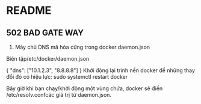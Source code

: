 # README
## 502 BAD GATE WAY
1. Máy chủ DNS mã hóa cứng trong docker daemon.json

Biên tập/etc/docker/daemon.json

{
    "dns": ["10.1.2.3", "8.8.8.8"]
}
Khởi động lại trình nền docker để những thay đổi đó có hiệu lực:
sudo systemctl restart docker

Bây giờ khi bạn chạy/khởi động một vùng chứa, docker sẽ điền /etc/resolv.confcác giá trị từ daemon.json.